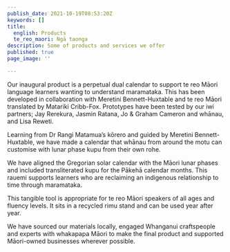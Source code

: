 ```yaml
---
publish_date: 2021-10-19T08:53:20Z
keywords: []
title:
  english: Products
  te_reo_maori: Ngā taonga
description: Some of products and services we offer
published: true
page_image: ''

---
```

Our inaugural product is a perpetual dual calendar to support te reo Māori language learners wanting to understand maramataka. This has been developed in collaboration with Meretini Bennett-Huxtable and te reo Māori translated by Matariki Cribb-Fox. Prototypes have been tested by our iwi partners; Jay Rerekura, Jasmin Ratana, Jo & Graham Cameron and whānau, and Lisa Reweti.

Learning from Dr Rangi Matamua’s kōrero and guided by Meretini Bennett-Huxtable, we have made a calendar that whānau from around the motu can customise with lunar phase kupu from their own rohe.

We have aligned the Gregorian solar calendar with the Māori lunar phases and included transliterated kupu for the Pākehā calendar months. This rauemi supports learners who are reclaiming an indigenous relationship to time through maramataka.

This tangible tool is appropriate for te reo Māori speakers of all ages and fluency levels. It sits in a recycled rimu stand and can be used year after year.

We have sourced our materials locally, engaged Whanganui craftspeople and experts with whakapapa Māori to make the final product and supported Māori-owned businesses wherever possible.